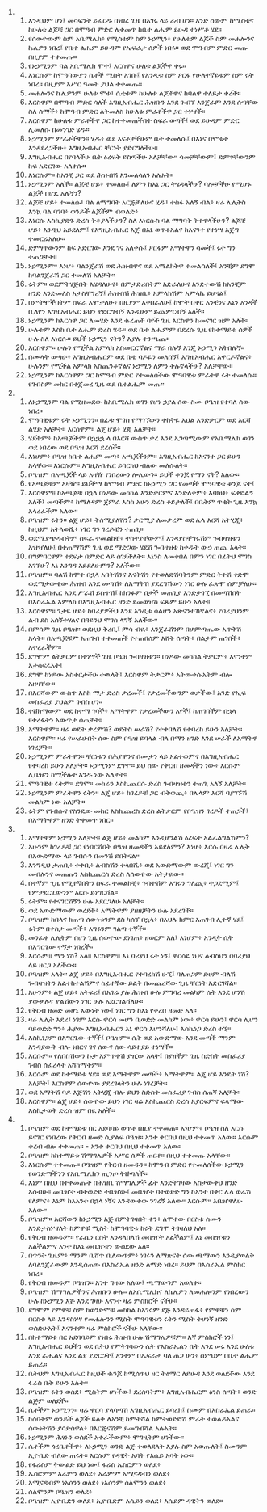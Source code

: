 <ol>
  <li>
    <ol>
      <li>እንዲህም ሆነ፤ መሳፍንት ይፈርዱ በነበረ ጊዜ በአገሩ ላይ ራብ ሆነ። አንድ ሰውም ከሚስቱና ከሁለቱ ልጆቹ ጋር በሞዓብ ምድር ሊቀመጥ ከቤተ ልሔም ይሁዳ ተነሥቶ ሄደ።</li>
      <li>የሰውዮውም ስም አቤሜሌክ፥ የሚስቱም ስም ኑኃሚን፥ የሁለቱም ልጆች ስም መሐሎንና ኬሌዎን ነበረ፤ የቤተ ልሔም ይሁዳም የኤፍራታ ሰዎች ነበሩ። ወደ ሞዓብም ምድር መጡ በዚያም ተቀመጡ።</li>
      <li>የኑኃሚንም ባል አቤሜሌክ ሞተ፤ እርስዋና ሁለቱ ልጆችዋ ቀሩ።</li>
      <li>እነርሱም ከሞዓባውያን ሴቶች ሚስት አገቡ፤ የአንዲቱ ስም ዖርፋ የሁለተኛይቱም ስም ሩት ነበረ። በዚያም አሥር ዓመት ያህል ተቀመጡ።</li>
      <li>መሐሎንና ኬሌዎንም ሁለቱ ሞቱ፤ ሴቲቱም ከሁለቱ ልጆችዋና ከባልዋ ተለይታ ቀረች።</li>
      <li>እርስዋም በሞዓብ ምድር ሳለች እግዚአብሔር ሕዝቡን እንደ ጐበኘ እንጀራም እንደ ሰጣቸው ስለ ሰማች፥ ከሞዓብ ምድር ልትመለስ ከሁለቱ ምራቶችዋ ጋር ተነሣች።</li>
      <li>እርስዋም ከሁለቱ ምራቶችዋ ጋር ከተቀመጠችበት ስፍራ ወጣች፤ ወደ ይሁዳም ምድር ሊመለሱ በመንገድ ሄዱ።</li>
      <li>ኑኃሚንም ምራቶችዋን። ሂዱ፥ ወደ እናቶቻችሁም ቤት ተመለሱ፤ በእኔና በሞቱት እንዳደረጋችሁ፥ እግዚአብሔር ቸርነት ያድርግላችሁ።</li>
      <li>እግዚአብሔር በየባላችሁ ቤት ዕረፍት ይስጣችሁ አለቻቸው። ሳመቻቸውም፤ ድምፃቸውንም ከፍ አድርገው አለቀሱ።</li>
      <li>እነርሱም። ከአንቺ ጋር ወደ ሕዝብሽ እንመለሳለን አሉአት።</li>
      <li>ኑኃሚንም አለች። ልጆቼ ሆይ፥ ተመለሱ፤ ለምን ከእኔ ጋር ትሄዳላችሁ? ባሎቻችሁ የሚሆኑ ልጆች በሆዴ አሉኝን?</li>
      <li>ልጆቼ ሆይ፥ ተመለሱ፤ ባል ለማግባት አርጅቻለሁና ሂዱ፤ ተስፋ አለኝ ብል፥ ዛሬ ሌሊትስ እንኳ ባል ባገባ፥ ወንዶች ልጆችም ብወልድ፥</li>
      <li>እነርሱ እስኪያድጉ ድረስ ትቆያላችሁን? ስለ እነርሱስ ባል ማግባት ትተዋላችሁን? ልጆቼ ሆይ፥ እንዲህ አይደለም፤ የእግዚአብሔር እጅ በእኔ ወጥቶአልና ከእናንተ የተነሣ እጅግ ተመርሬአለሁ።</li>
      <li>ድምፃቸውንም ከፍ አድርገው እንደ ገና አለቀሱ፤ ዖርፋም አማትዋን ሳመች፤ ሩት ግን ተጠጋቻት።</li>
      <li>ኑኃሚንም። እነሆ፥ ባልንጀራሽ ወደ ሕዝብዋና ወደ አማልክትዋ ተመልሳለች፤ አንቺም ደግሞ ከባልንጀራሽ ጋር ተመለሽ አለቻት።</li>
      <li>ሩትም። ወደምትሄጅበት እሄዳለሁና፥ በምታድሪበትም አድራለሁና እንድተውሽ ከአንቺም ዘንድ እንድመለስ አታስቸግሪኝ፤ ሕዝብሽ ሕዝቤ፥ አምላክሽም አምላኬ ይሆናል፤</li>
      <li>በምትሞችበትም ስፍራ እሞታለሁ፥ በዚያም እቀበራለሁ፤ ከሞት በቀር አንቺንና እኔን አንዳች ቢለየን እግዚአብሔር ይህን ያድርግብኝ እንዲሁም ይጨምርብኝ አለች።</li>
      <li>ኑኃሚንም ከእርስዋ ጋር ለመሄድ እንደ ቈረጠች ባየች ጊዜ እርስዋን ከመናገር ዝም አለች።</li>
      <li>ሁሉቱም እስከ ቤተ ልሔም ድረስ ሄዱ። ወደ ቤተ ልሔምም በደረሱ ጊዜ የከተማይቱ ሰዎች ሁሉ ስለ እነርሱ። ይህች ኑኃሚን ናትን? እያሉ ተንጫጩ።</li>
      <li>እርስዋም። ሁሉን የሚችል አምላክ አስመርሮኛልና ማራ በሉኝ እንጂ ኑኃሚን አትበሉኝ።</li>
      <li>በሙላት ወጣሁ፥ እግዚአብሔርም ወደ ቤቴ ባዶዬን መለሰኝ፤ እግዚአብሔር አዋርዶኛልና፥ ሁሉንም የሚችል አምላክ አስጨንቆኛልና ኑኃሚን ለምን ትሉኛላችሁ? አለቻቸው።</li>
      <li>ኑኃሚንም ከእርስዋም ጋር ከሞዓብ ምድር የተመለሰችው ሞዓባዊቱ ምራትዋ ሩት ተመለሱ። የገብስም መከር በተጀመረ ጊዜ ወደ ቤተልሔም መጡ።</li>
    </ol>
  </li>
  <li>
    <ol>
      <li>ለኑኃሚንም ባል የሚዘመደው ከአቤሜሌክ ወገን የሆነ ኃያል ሰው ስሙ ቦዔዝ የተባለ ሰው ነበረ።</li>
      <li>ሞዓባዊቱም ሩት ኑኃሚንን። በፊቱ ሞገስ የማገኘውን ተከትዬ እህል እንድቃርም ወደ እርሻ ልሂድ አለቻት። እርስዋም። ልጄ ሆይ፥ ሂጂ አለቻት።</li>
      <li>ሄደችም፥ ከአጫጆችም በኋኋኋ ላ በእርሻ ውስጥ ቃረ እንደ አጋጣሚውም የአቤሜሌክ ወገን ወደ ነበረው ወደ ቦዔዝ እርሻ ደረሰች።</li>
      <li>እነሆም፥ ቦዔዝ ከቤተ ልሔም መጣ፥ አጫጆችንም። እግዚአብሔር ከእናንተ ጋር ይሁን አላቸው። እነርሱም። እግዚአብሔር ይባርክህ ብለው መለሱለት።</li>
      <li>ቦዔዝም በአጫጆች ላይ አዛዥ የነበረውን ሎሌውን። ይህች ቆንጆ የማን ናት? አለው።</li>
      <li>የአጫጆቹም አዛዥ። ይህችማ ከሞዓብ ምድር ከኑኃሚን ጋር የመጣች ሞዓባዊቱ ቆንጆ ናት፤</li>
      <li>እርስዋም። ከአጫጆቹ በኋላ በነዶው መካከል እንድቃርምና እንድለቅም፥ እባክህ፥ ፍቀድልኝ አለች፤ መጣችም፥ ከማለዳም ጀምራ እስከ አሁን ድረስ ቆይታለች፤ በቤትም ጥቂት ጊዜ እንኳ አላረፈችም አለው።</li>
      <li>ቦዔዝም ሩትን። ልጄ ሆይ፥ ትሰሚያለሽን? ቃርሚያ ለመቃረም ወደ ሌላ እርሻ አትሂጂ፥ ከዚህም አትላወሺ፥ ነገር ግን ገረዶቼን ተጠጊ።</li>
      <li>ወደሚያጭዱበትም ስፍራ ተመልከቺ፥ ተከተያቸውም፤ እንዳያስቸግሩሽም ጐበዛዝቱን አዝዣለሁ፤ በተጠማሽም ጊዜ ወደ ማድጋው ሄደሽ ጐበዛዝቱ ከቀዱት ውኃ ጠጪ አላት።</li>
      <li>በግምባርዋም ተደፍታ በምድር ላይ ሰገደችለት። እኔንስ ለመቀበል በምን ነገር በፊትህ ሞገስ አገኘሁ? እኔ እንግዳ አይደለሁምን? አለችው።</li>
      <li>ቦዔዝም። ባልሽ ከሞተ በኋላ አባትሽንና እናትሽን የተወለድሽባትንም ምድር ትተሽ ቀድሞ ወደማታውቂው ሕዝብ እንደ መጣሽ፥ ለአማትሽ ያደረግሽውን ነገር ሁሉ ፈጽሞ ሰምቻለሁ።</li>
      <li>እግዚአብሔር እንደ ሥራሽ ይስጥሽ፤ ከክንፉም በታች መጠጊያ እንድታገኚ በመጣሽበት በእስራኤል አምላክ በእግዚአብሔር ዘንድ ደመወዝሽ ፍጹም ይሁን አላት።</li>
      <li>እርስዋም። ጌታዬ ሆይ፥ ከባሪያዎችህ እንደ አንዲቱ ሳልሆን አጽናንተኸኛልና፥ የባሪያህንም ልብ ደስ አሰኝተሃልና በዓይንህ ሞገስ ላግኝ አለችው።</li>
      <li>በምሳም ጊዜ ቦዔዝ። ወደዚህ ቅረቢ፤ ምሳ ብዪ፥ እንጀራሽንም በሆምጣጤው አጥቅሽ አላት። በአጫጆቹም አጠገብ ተቀመጠች የተጠበሰም እሸት ሰጣት፥ በልታም ጠገበች፥ አተረፈችም።</li>
      <li>ደግሞም ልትቃርም በተነሣች ጊዜ ቦዔዝ ጐበዛዝቱን። በነዶው መካከል ትቃርም፥ እናንተም አታሳፍሩአት፤</li>
      <li>ደግሞ ከነዶው አስቀርታችሁ ተዉላት፤ እርስዋም ትቃርም፥ አትውቀሱአትም ብሎ አዘዛቸው።</li>
      <li>በእርሻውም ውስጥ እስከ ማታ ድረስ ቃረመች፤ የቃረመችውንም ወቃችው፤ አንድ የኢፍ መስፈሪያ ያህልም ገብስ ሆነ።</li>
      <li>ተሸክማውም ወደ ከተማ ገባች፥ አማትዋም የቃረመችውን አየች፤ ከጠገበችም በኋላ የተረፋትን አውጥታ ሰጠቻት።</li>
      <li>አማትዋም። ዛሬ ወዴት ቃረምሽ? ወዴትስ ሠራሽ? የተቀበለሽ የተባረከ ይሁን አለቻት። እርስዋም። ዛሬ የሠራሁበት ሰው ስም ቦዔዝ ይባላል ብላ በማን ዘንድ እንደ ሠራች ለአማትዋ ነገረቻት።</li>
      <li>ኑኃሚንም ምራትዋን። ቸርነቱን በሕያዋንና በሙታን ላይ አልተወምና በእግዚአብሔር የተባረከ ይሁን አለቻት። ኑኃሚንም ደግሞ። ይህ ሰው የቅርብ ዘመዳችን ነው፥ እርሱም ሊቤዡን ከሚችሉት አንዱ ነው አለቻት።</li>
      <li>ሞዓባዊቱ ሩትም። ደግሞ። መከሬን እስኪጨርሱ ድረስ ጐበዛዝቴን ተጠጊ አለኝ አለቻት።</li>
      <li>ኑኃሚንም ምራትዋን ሩትን። ልጄ ሆይ፥ ከገረዶቹ ጋር ብትወጪ፥ በሌላም እርሻ ባያገኙሽ መልካም ነው አለቻት።</li>
      <li>ሩትም የገብሱና የስንዴው መከር እስኪጨረስ ድረስ ልትቃርም የቦዔዝን ገረዶች ተጠጋች፤ በአማትዋም ዘንድ ትቀመጥ ነበር።</li>
    </ol>
  </li>
  <li>
    <ol>
      <li>አማትዋም ኑኃሚን አለቻት። ልጄ ሆይ፥ መልካም እንዲሆንልሽ ዕረፍት አልፈልግልሽምን?</li>
      <li>አሁንም ከገረዶቹ ጋር የነበርሽበት ቦዔዝ ዘመዳችን አይደለምን? እነሆ፥ እርሱ በዛሬ ሌሊት በአውድማው ላይ ገብሱን በመንሽ ይበትናል።</li>
      <li>እንግዲህ ታጠቢ፥ ተቀቢ፥ ልብስሽን ተላበሺ፥ ወደ አውድማውም ውረጂ፤ ነገር ግን መብሉንና መጠጡን እስኪጨርስ ድረስ ለሰውዮው አትታዪው።</li>
      <li>በተኛም ጊዜ የሚተኛበትን ስፍራ ተመልከቺ፥ ገብተሽም እግሩን ግለጪ፥ ተጋደሚም፤ የምታደርጊውንም እርሱ ይነግርሻል።</li>
      <li>ሩትም። የተናገርሽኝን ሁሉ አደርጋለሁ አለቻት።</li>
      <li>ወደ አውድማውም ወረደች፥ አማትዋም ያዘዘቻትን ሁሉ አደረገች።</li>
      <li>ቦዔዝም ከበላና ከጠጣ ሰውነቱንም ደስ ካሰኘ በኋላ፥ በእህሉ ክምር አጠገብ ሊተኛ ሄደ፤ ሩትም በቀስታ መጣች፥ እግሩንም ገልጣ ተኛች።</li>
      <li>መንፈቀ ሌሊትም በሆነ ጊዜ ሰውዮው ደነገጠ፥ ዘወርም አለ፤ እነሆም፥ አንዲት ሴት በእግርጌው ተኝታ ነበረች።</li>
      <li>እርሱም። ማን ነሽ? አለ። እርስዋም። እኔ ባሪያህ ሩት ነኝ፤ ዋርሳዬ ነህና ልብስህን በባሪያህ ላይ ዘርጋ አለችው።</li>
      <li>ቦዔዝም አላት። ልጄ ሆይ፥ በእግዚአብሔር የተባረክሽ ሁኚ፤ ባለጠጋም ድሀም ብለሽ ጐበዛዝትን አልተከተልሽምና ከፊተኛው ይልቅ በመጨረሻው ጊዜ ቸርነት አድርገሻል።</li>
      <li>አሁንም፥ ልጄ ሆይ፥ አትፍሪ፤ በአገሬ ያሉ ሕዝብ ሁሉ ምግባረ መልካም ሴት እንደ ሆንሽ ያውቃሉና ያልሽውን ነገር ሁሉ አደርግልሻለሁ።</li>
      <li>የቅርብ ዘመድ መሆኔ እውነት ነው፤ ነገር ግን ከእኔ የቀረበ ዘመድ አለ።</li>
      <li>ዛሬ ሌሊት እደሪ፤ ነገም እርሱ ዋርሳ መሆን ቢወድድ መልካም ነው፥ ዋርሳ ይሁን፤ ዋርሳ ሊሆን ባይወድድ ግን፥ ሕያው እግዚአብሔርን እኔ ዋርሳ እሆንሻለሁ፤ እስኪነጋ ድረስ ተኚ።</li>
      <li>እስኪነጋም በእግርጌው ተኛች፤ ቦዔዝም። ሴት ወደ አውድማው እንደ መጣች ማንም እንዳያውቅ ብሎ ነበርና ገና ሰውና ሰው ሳይተያይ ተነሣች።</li>
      <li>እርሱም። የለበስሽውን ኩታ አምጥተሽ ያዢው አላት፤ በያዘችም ጊዜ ስድስት መስፈሪያ ገብስ ሰፈረላት አሸከማትም።</li>
      <li>እርሱም ወደ ከተማይቱ ሄደ። ወደ አማትዋም መጣች፥ አማትዋም። ልጄ ሆይ እንዴት ነሽ? አለቻት፤ እርስዋም ሰውዮው ያደረገላትን ሁሉ ነገረቻት።</li>
      <li>ወደ አማትሽ ባዶ እጅሽን አትሂጂ ብሎ ይህን ስድስት መስፈሪያ ገብስ ሰጠኝ አለቻት።</li>
      <li>እርስዋም። ልጄ ሆይ፥ ሰውዮው ይህን ነገር ዛሬ እስኪጨርስ ድረስ አያርፍምና ፍጻሜው እስኪታወቅ ድረስ ዝም በዪ አለች።</li>
    </ol>
  </li>
  <li>
    <ol>
      <li>ቦዔዝም ወደ ከተማይቱ በር አደባባይ ወጥቶ በዚያ ተቀመጠ። እነሆም፥ ቦዔዝ ስለ እርሱ ይናገር የነበረው የቅርብ ዘመድ ሲያልፍ ቦዔዝ። አንተ ቀርበህ በዚህ ተቀመጥ አለው። እርሱም ቀረብ ብሎ ተቀመጠ። - አንተ ቀርበህ በዚህ ተቀመጥ አለው።</li>
      <li>ቦዔዝም ከከተማይቱ ሽማግሌዎች አሥር ሰዎች ጠርቶ። በዚህ ተቀመጡ አላቸው።</li>
      <li>እነርሱም ተቀመጡ። ቦዔዝም የቅርብ ዘመዱን። ከሞዓብ ምድር የተመለሰችው ኑኃሚን የወንድማችንን የአቤሜሌክን ጢንጦ ትሸጣለች።</li>
      <li>እኔም በዚህ በተቀመጡት በሕዝቤ ሽማግሌዎች ፊት እንድትገዛው አስታውቅህ ዘንድ አሰብሁ። መቤዠት ብትወድድ ተቤዠው፤ መቤዠት ባትወድድ ግን ከአንተ በቀር ሌላ ወራሽ የለምና፥ እኔም ከእአንተ በኋላ ነኝና እንዳውቀው ንገረኝ አለው። እርሱም። እቤዠዋለሁ አለው።</li>
      <li>ቦዔዝም። እርሻውን ከኑኃሚን እጅ በምትገዛበት ቀን፥ ለሞተው በርስቱ ስሙን እንድታስነሣለት ከምዋቹ ሚስት ከሞዓባዊቱ ከሩት ደግሞ ትገዛለህ አለ።</li>
      <li>የቅርብ ዘመዱም። የራሴን ርስት እንዳላበላሽ መቤዠት አልችልም፤ እኔ መቤዠቱን አልችልምና አንተ ከእኔ መቤዠቱን ውሰደው አለ።</li>
      <li>በጥንት ጊዜም፥ ማንም ቢሸጥ ቢለውጥም፥ ነገሩን ለማጽናት ሰው ጫማውን እንዲያወልቅ ለባልንጀራውም እንዲሰጠው በእስራኤል ዘንድ ልማድ ነበረ። ይህም በእስራኤል ምስክር ነበረ።</li>
      <li>የቅርብ ዘመዱም ቦዔዝን። አንተ ግዛው አለው፤ ጫማውንም አወለቀ።</li>
      <li>ቦዔዝም ሽማግሌዎችንና ሕዝቡን ሁሉ። ለአቤሜሌክና ለኬሌዎን ለመሐሎንም የነበረውን ሁሉ ከኑኃሚን እጅ እንደ ገዛሁ እናንተ ዛሬ ምስክሮች ናችሁ።</li>
      <li>ደግሞም የምዋቹ ስም ከወንድሞቹ መካከል ከአገሩም ደጅ እንዳይጠፋ፥ የምዋቹን ስም በርስቱ ላይ እንዳስነሣ የመሐሎንን ሚስት ሞዓባዊቱን ሩትን ሚስት ትሆነኝ ዘንድ ወሰድሁአት፤ እናንተም ዛሬ ምስክሮች ናችሁ አላቸው።</li>
      <li>በከተማይቱ በር አደባባይም የነበሩ ሕዝብ ሁሉ ሽማግሌዎቹም። እኛ ምስክሮች ነን፤ እግዚአብሔር ይህችን ወደ ቤትህ የምትገባውን ሴት የእስራኤልን ቤት እንደ ሠሩ እንደ ሁለቱ እንደ ራሔልና እንደ ልያ ያድርጋት፤ አንተም በኤፍራታ ባለ ጠጋ ሁን፥ ስምህም በቤተ ልሔም ይጠራ።</li>
      <li>ቤትህም እግዚአብሔር ከዚህች ቈንጆ ከሚሰጥህ ዘር ትዕማር ለይሁዳ እንደ ወለደችው እንደ ፋሬስ ቤት ይሁን አሉት።</li>
      <li>ቦዔዝም ሩትን ወሰደ፥ ሚስትም ሆነችው፤ ደረሰባትም፥ እግዚአብሔርም ፅንስ ሰጣት፥ ወንድ ልጅም ወለደች።</li>
      <li>ሴቶችም ኑኃሚንን። ዛሬ ዋርሳ ያላሳጣሽ እግዚአብሔር ይባረክ፤ ስሙም በእስራኤል ይጠራ።</li>
      <li>ከሰባትም ወንዶች ልጆች ይልቅ ለአንቺ ከምትሻል ከምትወድድሽ ምራት ተወልዶአልና ሰውነትሽን ያሳድሰዋል፥ በእርጅናሽም ይመግብሻል አሉአት።</li>
      <li>ኑኃሚንም ሕፃኑን ወሰደች አቀፈችውም፥ ሞግዚትም ሆነችው።</li>
      <li>ሴቶችም ጎረቤቶችዋ፥ ለኑኃሚን ወንድ ልጅ ተወለደላት እያሉ ስም አወጡለት፤ ስሙንም ኢዮቤድ ብለው ጠሩት። እርሱም የዳዊት አባት የእሴይ አባት ነው።</li>
      <li>የፋሬስም ትውልድ ይህ ነው፤ ፋሬስ ኤስሮምን ወለደ፥</li>
      <li>ኤስሮምም አራምን ወለደ፥ አራምም አሚናዳብን ወለደ፥</li>
      <li>አሚናዳብም ነአሶንን ወለደ፥ ነአሶንም ሰልሞንን ወለደ፥</li>
      <li>ሰልሞንም ቦዔዝን ወለደ፥</li>
      <li>ቦዔዝም ኢዮቤድን ወለደ፥ ኢዮቤድም እሴይን ወለደ፥ እሴይም ዳዊትን ወለደ።</li>
    </ol>
  </li>
</ol>